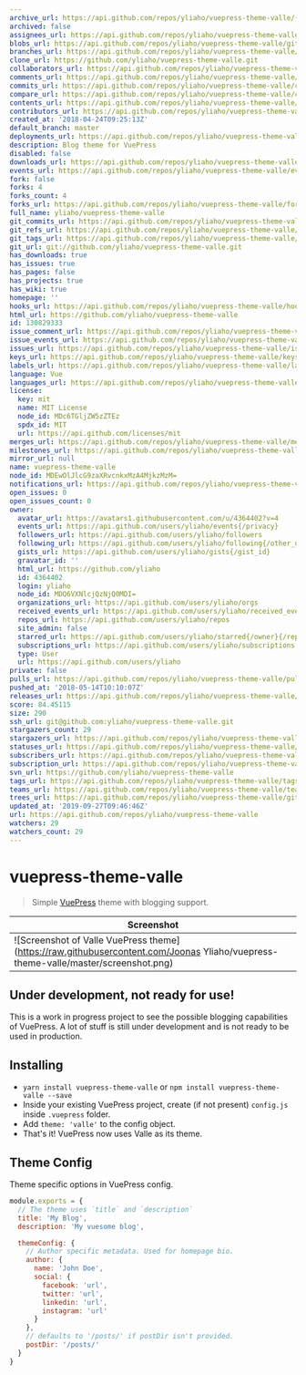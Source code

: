 ```yaml
---
archive_url: https://api.github.com/repos/yliaho/vuepress-theme-valle/{archive_format}{/ref}
archived: false
assignees_url: https://api.github.com/repos/yliaho/vuepress-theme-valle/assignees{/user}
blobs_url: https://api.github.com/repos/yliaho/vuepress-theme-valle/git/blobs{/sha}
branches_url: https://api.github.com/repos/yliaho/vuepress-theme-valle/branches{/branch}
clone_url: https://github.com/yliaho/vuepress-theme-valle.git
collaborators_url: https://api.github.com/repos/yliaho/vuepress-theme-valle/collaborators{/collaborator}
comments_url: https://api.github.com/repos/yliaho/vuepress-theme-valle/comments{/number}
commits_url: https://api.github.com/repos/yliaho/vuepress-theme-valle/commits{/sha}
compare_url: https://api.github.com/repos/yliaho/vuepress-theme-valle/compare/{base}...{head}
contents_url: https://api.github.com/repos/yliaho/vuepress-theme-valle/contents/{+path}
contributors_url: https://api.github.com/repos/yliaho/vuepress-theme-valle/contributors
created_at: '2018-04-24T09:25:13Z'
default_branch: master
deployments_url: https://api.github.com/repos/yliaho/vuepress-theme-valle/deployments
description: Blog theme for VuePress
disabled: false
downloads_url: https://api.github.com/repos/yliaho/vuepress-theme-valle/downloads
events_url: https://api.github.com/repos/yliaho/vuepress-theme-valle/events
fork: false
forks: 4
forks_count: 4
forks_url: https://api.github.com/repos/yliaho/vuepress-theme-valle/forks
full_name: yliaho/vuepress-theme-valle
git_commits_url: https://api.github.com/repos/yliaho/vuepress-theme-valle/git/commits{/sha}
git_refs_url: https://api.github.com/repos/yliaho/vuepress-theme-valle/git/refs{/sha}
git_tags_url: https://api.github.com/repos/yliaho/vuepress-theme-valle/git/tags{/sha}
git_url: git://github.com/yliaho/vuepress-theme-valle.git
has_downloads: true
has_issues: true
has_pages: false
has_projects: true
has_wiki: true
homepage: ''
hooks_url: https://api.github.com/repos/yliaho/vuepress-theme-valle/hooks
html_url: https://github.com/yliaho/vuepress-theme-valle
id: 130829333
issue_comment_url: https://api.github.com/repos/yliaho/vuepress-theme-valle/issues/comments{/number}
issue_events_url: https://api.github.com/repos/yliaho/vuepress-theme-valle/issues/events{/number}
issues_url: https://api.github.com/repos/yliaho/vuepress-theme-valle/issues{/number}
keys_url: https://api.github.com/repos/yliaho/vuepress-theme-valle/keys{/key_id}
labels_url: https://api.github.com/repos/yliaho/vuepress-theme-valle/labels{/name}
language: Vue
languages_url: https://api.github.com/repos/yliaho/vuepress-theme-valle/languages
license:
  key: mit
  name: MIT License
  node_id: MDc6TGljZW5zZTEz
  spdx_id: MIT
  url: https://api.github.com/licenses/mit
merges_url: https://api.github.com/repos/yliaho/vuepress-theme-valle/merges
milestones_url: https://api.github.com/repos/yliaho/vuepress-theme-valle/milestones{/number}
mirror_url: null
name: vuepress-theme-valle
node_id: MDEwOlJlcG9zaXRvcnkxMzA4MjkzMzM=
notifications_url: https://api.github.com/repos/yliaho/vuepress-theme-valle/notifications{?since,all,participating}
open_issues: 0
open_issues_count: 0
owner:
  avatar_url: https://avatars1.githubusercontent.com/u/4364402?v=4
  events_url: https://api.github.com/users/yliaho/events{/privacy}
  followers_url: https://api.github.com/users/yliaho/followers
  following_url: https://api.github.com/users/yliaho/following{/other_user}
  gists_url: https://api.github.com/users/yliaho/gists{/gist_id}
  gravatar_id: ''
  html_url: https://github.com/yliaho
  id: 4364402
  login: yliaho
  node_id: MDQ6VXNlcjQzNjQ0MDI=
  organizations_url: https://api.github.com/users/yliaho/orgs
  received_events_url: https://api.github.com/users/yliaho/received_events
  repos_url: https://api.github.com/users/yliaho/repos
  site_admin: false
  starred_url: https://api.github.com/users/yliaho/starred{/owner}{/repo}
  subscriptions_url: https://api.github.com/users/yliaho/subscriptions
  type: User
  url: https://api.github.com/users/yliaho
private: false
pulls_url: https://api.github.com/repos/yliaho/vuepress-theme-valle/pulls{/number}
pushed_at: '2018-05-14T10:10:07Z'
releases_url: https://api.github.com/repos/yliaho/vuepress-theme-valle/releases{/id}
score: 84.45115
size: 290
ssh_url: git@github.com:yliaho/vuepress-theme-valle.git
stargazers_count: 29
stargazers_url: https://api.github.com/repos/yliaho/vuepress-theme-valle/stargazers
statuses_url: https://api.github.com/repos/yliaho/vuepress-theme-valle/statuses/{sha}
subscribers_url: https://api.github.com/repos/yliaho/vuepress-theme-valle/subscribers
subscription_url: https://api.github.com/repos/yliaho/vuepress-theme-valle/subscription
svn_url: https://github.com/yliaho/vuepress-theme-valle
tags_url: https://api.github.com/repos/yliaho/vuepress-theme-valle/tags
teams_url: https://api.github.com/repos/yliaho/vuepress-theme-valle/teams
trees_url: https://api.github.com/repos/yliaho/vuepress-theme-valle/git/trees{/sha}
updated_at: '2019-09-27T09:46:46Z'
url: https://api.github.com/repos/yliaho/vuepress-theme-valle
watchers: 29
watchers_count: 29
---
```


# vuepress-theme-valle

> Simple [VuePress](https://github.com/vuejs/vuepress) theme with blogging support.

| Screenshot                                              |
| ------------------------------------------------------- |
| ![Screenshot of Valle VuePress theme](https://raw.githubusercontent.com/Joonas Yliaho/vuepress-theme-valle/master/screenshot.png) |

## **Under development, not ready for use!**

This is a work in progress project to see the possible blogging capabilities of VuePress. A lot of stuff is still under development and is not ready to be used in production.

## Installing

* `yarn install vuepress-theme-valle` or `npm install vuepress-theme-valle --save`
* Inside your existing VuePress project, create (if not present) `config.js` inside `.vuepress` folder.
* Add `theme: 'valle'` to the config object.
* That's it! VuePress now uses Valle as its theme.

## Theme Config

Theme specific options in VuePress config.

```javascript
module.exports = {
  // The theme uses `title` and `description`
  title: 'My Blog',
  description: 'My vuesome blog',

  themeConfig: {
    // Author specific metadata. Used for homepage bio.
    author: {
      name: 'John Doe',
      social: {
        facebook: 'url',
        twitter: 'url',
        linkedin: 'url',
        instagram: 'url'
      }
    },
    // defaults to '/posts/' if postDir isn't provided.
    postDir: '/posts/'
  }
}
```

